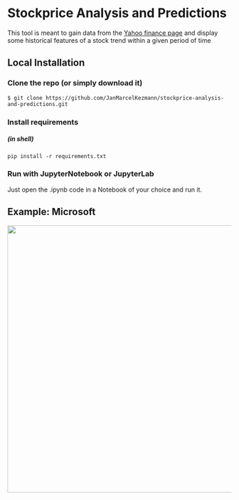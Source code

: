# Stockprice Analysis and Predictions

<p>This tool is meant to gain data from the <a href="https://finance.yahoo.com">Yahoo finance page</a> and display some historical features of a stock trend within a given period of time</p>

## Local Installation

### Clone the repo (or simply download it)
```shell
$ git clone https://github.com/JanMarcelKezmann/stockprice-analysis-and-predictions.git
```

### Install requirements
##### (in shell)

```shell
pip install -r requirements.txt
```

### Run with JupyterNotebook or JupyterLab
<p>Just open the .ipynb code in a Notebook of your choice and run it.


## Example: Microsoft
<p align="center">
  <img src="https://user-images.githubusercontent.com/50111329/64119384-0986d600-cd9a-11e9-9e62-d2f7d2822e62.png" width="600px" alt="">
</p>
